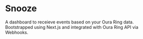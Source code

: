 # Snooze

A dashboard to receieve events based on your Oura Ring data. Bootstrapped using Next.js and integrated with Oura Ring API via Webhooks.
